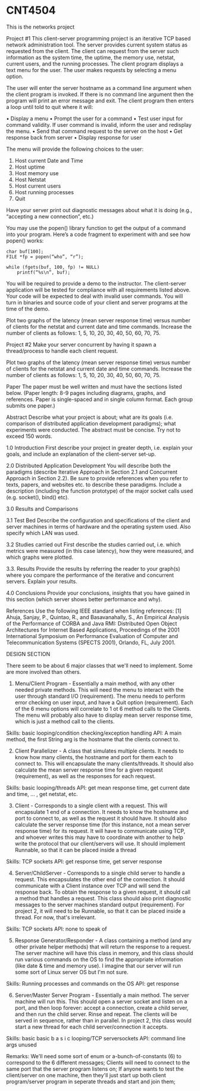 # CNT4504
This is the networks project
 
Project #1
This client-server programming project is an iterative TCP based network administration tool. The server provides current system status as requested from the client. The client can request from the server such information as the system time, the uptime, the memory use, netstat, current users, and the running processes. The client program displays a text menu for the user. The user makes requests by selecting a menu option. 

The user will enter the server hostname as a command line argument when the client program is invoked. If there is no command line argument then the program will print an error message and exit. The client program then enters a loop until told to quit where it will:

•	Display a menu 
•	Prompt the user for a command
•	Test user input for command validity. If user command is invalid, inform the user and redisplay the menu.
•	Send that command request to the server on the host
•	Get response back from server
•	Display response for user

The menu will provide the following choices to the user:
1.	Host current Date and Time
2.	Host uptime
3.	Host memory use
4.	Host Netstat
5.	Host current users
6.	Host running processes
7.	Quit

Have your server print out diagnostic messages about what it is doing (e.g., “accepting a new connection”, etc.)


You may use the popen() library function to get the output of a command into your program. Here’s a code fragment to experiment with and see how popen() works:
	

	char buf[100];
	FILE *fp = popen(“who”, “r”);
	
	while (fgets(buf, 100, fp) != NULL)
		printf(“%s\n”, buf);

You will be required to provide a demo to the instructor. The client-server application will be tested for compliance with all requirements listed above. 
Your code will be expected to deal with invalid user commands. You will turn in binaries and source code of your client and server programs at the time of the demo. 

Plot two graphs of the latency (mean server response time) versus number of clients for the netstat and current date and time commands.  Increase the number of clients as follows: 1, 5, 10, 20, 30, 40, 50, 60, 70, 75. 

 
Project #2
Make your server concurrent by having it spawn a thread/process to handle each client request. 

Plot two graphs of the latency (mean server response time) versus number of clients for the netstat and current date and time commands.  Increase the number of clients as follows: 1, 5, 10, 20, 30, 40, 50, 60, 70, 75.

Paper
The paper must be well written and must have the sections listed below.
(Paper length: 8-9 pages including diagrams, graphs, and references. Paper is single-spaced and in single column format. Each group submits one paper.)

Abstract
Describe what your project is about; what are its goals (i.e. comparison of distributed application development paradigms); what experiments were conducted. The abstract must be concise. Try not to exceed 150 words. 

1.0 Introduction
First describe your project in greater depth, i.e. explain your goals, and include an explanation of the client-server set-up.


2.0 Distributed Application Development
You will describe both the paradigms (describe Iterative Approach in Section 2.1 and Concurrent Approach in Section 2.2). Be sure to provide references when you refer to texts, papers, and websites etc. to describe these paradigms. Include a description (including the function prototype) of the major socket calls used (e.g. socket(), bind() etc). 

3.0 Results and Comparisons

3.1 Test Bed
Describe the configuration and specifications of the client and server machines in terms of hardware and the operating system used. Also specify which LAN was used.

3.2 Studies carried out
First describe the studies carried out, i.e. which metrics were measured (in this case latency), how they were measured, and which graphs were plotted.

3.3. Results 
Provide the results by referring the reader to your graph(s) where you compare the performance of the iterative and concurrent servers. Explain your results. 

4.0 Conclusions
Provide your conclusions, insights that you have gained in this section (which server shows better performance and why). 

References
Use the following IEEE standard when listing references:
[1] Ahuja, Sanjay, P., Quintao, R., and Basavanahally, S., An Empirical Analysis of the Performance of CORBA and Java RMI: Distributed Open Object Architectures for Internet Based Applications, Proceedings of the 2001 International Symposium on Performance Evaluation of Computer and Telecommunication Systems (SPECTS 2001), Orlando, FL, July 2001.


DESIGN SECTION

There seem to be about 6 major classes that we'll need to implement. Some are more involved than others. 

1.	Menu/Client Program - Essentially a main method, with any other needed private methods. This will need the menu to interact with the user through standard I/O (requirement). The menu needs to perform error checking on user input, and have a Quit option (requirement). Each of the 6 menu options will correlate to 1 ot 6 method calls to the Clients. The menu will probably also have to display mean server response time, which is just a method call to the clients. 

Skills: basic looping/condition checking/exception handling
API: A main method, the first String arg is the hostname that the clients connect to.

2.	Client Parallelizer - A class that simulates multiple clients. It needs to know how many clients, the hostname and port for them each to connect to. This will encapsulate the many clients/threads. It should also calculate the mean server response time for a given request (requirement), as well as the responses for each request. 

Skills: basic looping/threads
API: get mean response time, get current date and time, ... , get netstat, etc.

3.	Client - Corresponds to a single client with a request. This will encapsulate 1 end of a connection. It needs to know the hostname and port to connect to, as well as the request it should have. It should also calculate the server response time (for this instance, not a mean server response time) for its request. It will have to communicate using TCP, and whoever writes this may have to coordinate with another to help write the protocol that our client/servers will use. It should implement Runnable, so that it can be placed inside a thread

Skills: TCP sockets
API: get response time, get server response

4.	Server/ChildServer - Corresponds to a single child server to handle a request. This encapsulates the other end of the connection. It should communicate with a Client instance over TCP and will send the response back. To obtain the response to a given request, it should call a method that handles a request. This class should also print diagnostic messages to the server machines standard output (requirement). For project 2, it will need to be Runnable, so that it can be placed inside a thread. For now, that's irrelevant.

Skills: TCP sockets
API: none to speak of

5.	Response Generator/Responder - A class containing a method (and any other private helper methods) that will return the response to a request. The server machine will have this class in memory, and this class should run various commands on the OS to find the appropriate information (like date & time and memory use). I imagine that our server will run some sort of Linux server OS but I'm not sure.

Skills: Running processes and commands on the OS
API: get response

6.	Server/Master Server Program - Essentially a main method. The server machine will run this. This should open a server socket and listen on a port, and then loop forever: accept a connection, create a child server, and then run the child server. Rinse and repeat. The clients will be served in sequence, rather than in parallel. In project 2, this class would start a new thread for each child server/connection it accepts.

Skills: basic basic b a s i c looping/TCP serversockets
API: command line args unused

Remarks: We'll need some sort of enum or a-bunch-of-constants (6) to correspond to the 6 different messages; Clients will need to connect to the same port that the server program listens on; If anyone wants to test the client/server on one machine, then they'll just start up both client program/server program in seperate threads and start and join them; 
